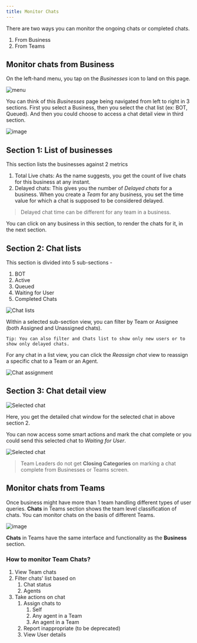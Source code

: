 ```yaml
---
title: Monitor Chats
---
```


There are two ways you can monitor the ongoing chats or completed chats.
1. From Business
2. From Teams

## Monitor chats from Business

On the left-hand menu, you tap on the *Businesses* icon to land on this page.

![menu](assets/businesses_menu_click.png)

You can think of this *Businesses* page being navigated from left to right in 3 sections. First you select a Business, then you select the chat list (ex: BOT, Queued). And then you could choose to access a chat detail view in third section. 

![image](https://user-images.githubusercontent.com/75118325/120194281-081e6200-c23b-11eb-9f7c-ba63eaeef6b6.png)

## Section 1: List of businesses

This section lists the businesses against 2 metrics

1. Total Live chats: As the name suggests, you get the count of live chats for this business at any instant.
2. Delayed chats: This gives you the number of *Delayed chats* for a business. When you create a *Team* for any business, you set the time value for which a chat is supposed to be considered delayed.

> Delayed chat time can be different for any team in a business. 
       
You can click on any business in this section, to render the chats for it, in the next section.

## Section 2: Chat lists

This section is divided into 5 sub-sections -

1. BOT
2. Active
3. Queued
4. Waiting for User
5. Completed Chats

![Chat lists](assets/businesses_chats_sub_sections.png)

Within a selected sub-section view, you can filter by Team or Assignee (both Assigned and Unassigned chats).

    Tip: You can also filter and Chats list to show only new users or to show only delayed chats.
    
For any chat in a list view, you can click the *Reassign chat* view to reassign a specific chat to a Team or an Agent. 

![Chat assignment](assets/businesses_chat_assignment.png)

## Section 3: Chat detail view

![Selected chat](assets/businesses_selected_chat.png)

Here, you get the detailed chat window for the selected chat in above section 2.

You can now access some smart actions and mark the chat complete or you could send this selected chat to *Waiting for User*.

![Selected chat](assets/businesses_chat_detailed_view.png)

 > Team Leaders do not get **Closing Categories** on marking a chat complete from Businesses or Teams screen.


## Monitor chats from Teams

Once business might have more than 1 team handling different types of user queries. **Chats** in Teams section shows the team level classification of chats. You can monitor chats on the basis of different Teams.

![image](https://user-images.githubusercontent.com/75118325/120194614-72370700-c23b-11eb-9110-4e9f0bcf32b3.png)

**Chats** in Teams have the same interface and functionality as the **Business** section.

### How to monitor Team Chats?

1. View Team chats
2. Filter chats' list based on
    1. Chat status
    2. Agents
3. Take actions on chat
    1. Assign chats to 
        1. Self
        2. Any agent in a Team
        3. An agent in a Team
    2. Report inappropriate (to be deprecated)
    3. View User details


